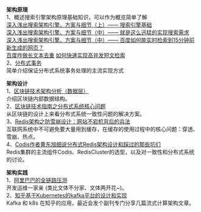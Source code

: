 **架构原理**    
1、概述搜索引擎架构原理基础知识，可以作为概览简单了解  
[深入浅出搜索架构引擎、方案与细节（上）—— 搜索引擎基础](https://mp.weixin.qq.com/s?__biz=MjM5ODYxMDA5OQ==&mid=2651959895&idx=1&sn=de25ce2544c088ff9be0b93fd3ea4d15&chksm=bd2d078b8a5a8e9d5ae4339a683d3f980ff2994f3c10c4081c7bab7f0d77f37521de95e974bf&mpshare=1&scene=1&srcid=0404qI5fj0PsiAAYsU9lMQzr&key=0373dd6dcb08f5af2b9755ab1e407a68267af5d6078907612ec67940da15b5d096659a6800dc071288e94de981a119a5b68f27ba253bea6c6c3648b858349161a271a8716421206379e657b24ad29988&ascene=1&uin=MzQ3NDgzMDc1&devicetype=Windows+10&version=62060739&lang=zh_CN&pass_ticket=WX%2FjvKfwZFrho%2FCcN6UUWZv2PXSVEif00Tv07da7kKid%2FDONfyV%2FctgZslTYn9eS)  
[深入浅出搜索架构引擎、方案与细节（中）—— 就是这么迅猛的实现搜索需求](https://mp.weixin.qq.com/s?__biz=MjM5ODYxMDA5OQ==&mid=2651959917&idx=1&sn=8faeae7419a756b0c355af2b30c255df&chksm=bd2d07b18a5a8ea75f16f7e98ea897c7e7f47a0441c64bdaef8445a2100e0bdd2a7de99786c0&mpshare=1&scene=1&srcid=0404UjhPBPmWHuyphaMCSh7w&key=e0570729d1f68810da4432ebca6c3b4342462a2ab247aad4fbd599e9c15ebc5b2096acd778d447dda648381249e334aeb513f4797593ccbe5173cdab48b4d1723dc3688fde9dcdf0de07f0a7c7eecac2&ascene=1&uin=MzQ3NDgzMDc1&devicetype=Windows+10&version=62060739&lang=zh_CN&pass_ticket=WX%2FjvKfwZFrho%2FCcN6UUWZv2PXSVEif00Tv07da7kKid%2FDONfyV%2FctgZslTYn9eS)   
[深入浅出搜索架构引擎、方案与细节（中）—— 百度如何能实时检索到15分钟前新生成的网页？](https://mp.weixin.qq.com/s?__biz=MjM5ODYxMDA5OQ==&mid=2651959949&idx=1&sn=83f78cf6293714bd1fd97a11ff7c2c35&chksm=bd2d07518a5a8e47e6fce9fc03cddec1d8a43f2b4ac67cfbbf73a55143593da8a132da7a0815&mpshare=1&scene=1&srcid=0404QRrq72PUHXwVTB8R7HoD&key=f860b9b8147abbb927909382612ad95ce146ef683a17c4d862d4ce00063292dd2ac5f307fd80d01cfe1b105fc136d04450e560af634f67591a647baaa29a72e3f4c37f8971e1672c075970f16c803ced&ascene=1&uin=MzQ3NDgzMDc1&devicetype=Windows+10&version=62060739&lang=zh_CN&pass_ticket=WX%2FjvKfwZFrho%2FCcN6UUWZv2PXSVEif00Tv07da7kKid%2FDONfyV%2FctgZslTYn9eS)  
[百度咋做长文本去重](https://mp.weixin.qq.com/s?__biz=MjM5ODYxMDA5OQ==&mid=403419223&idx=1&sn=7f45d6bf8af2e2e87349570ab93af441&mpshare=1&scene=1&srcid=04049Azep686vjJqimDuC1jF&key=480a3550c10d3149be69cd8268620ee197a3f4f4e9f99897e76744876f767e5aa13d6ece926b181fbdb2c4f3f045e4f43fcf1735feba643b7d9e2b6842532b431480ef2ab458e9a9f89a66248a552db1&ascene=1&uin=MzQ3NDgzMDc1&devicetype=Windows+10&version=62060739&lang=zh_CN&pass_ticket=WX%2FjvKfwZFrho%2FCcN6UUWZv2PXSVEif00Tv07da7kKid%2FDONfyV%2FctgZslTYn9eS)
[如何快速实现高并发短文检索](https://mp.weixin.qq.com/s?__biz=MjM5ODYxMDA5OQ==&mid=2651959451&idx=1&sn=991d9c3737d7db50a8351d50cdf6419d&mpshare=1&scene=1&srcid=0404hhiJ2952d5A4LegfMfNK&key=0373dd6dcb08f5aff48bf98a5539e25e53f1ed0f55d0b0260e21f5840df93e902d5bef52846129ab7938ec7d3d3fe587e2b08b3df81bc2b051423af44a9fa32ef9c7b47b65516f38220427f1133d0f2e&ascene=1&uin=MzQ3NDgzMDc1&devicetype=Windows+10&version=62060739&lang=zh_CN&pass_ticket=WX%2FjvKfwZFrho%2FCcN6UUWZv2PXSVEif00Tv07da7kKid%2FDONfyV%2FctgZslTYn9eS)  
2、[分布式事务](https://mp.weixin.qq.com/s/ahGUAyynbPyid6HYFn6M-g)  
简单介绍保证分布式系统事务处理的主流实现方式  

**架构设计**   
1、[区块链技术架构分析（数据层）](https://mp.weixin.qq.com/s?__biz=MzA5NDAxNzIzNg==&mid=2450006039&idx=1&sn=b76fa4e2a7ed42c05cf62a2ed0da2ccb&scene=21#wechat_redirect)    
介绍区块链内部数据结构。  
2、[区块链技术指南之分布式系统核心问题](https://mp.weixin.qq.com/s/gQxc-eetS2-P9M1BNjvi6Q)  
从区块链的设计上来看分布式系统一致性问题的解决方案。  
3、[Redis架构之防雪崩设计：网站不宕机背后的兵法](https://mp.weixin.qq.com/s?__biz=MzAwMDU1MTE1OQ==&mid=2653548432&idx=1&sn=ac120e1ffca7c2007c0bc5df51e03d7b&chksm=813a7e08b64df71ec7b8b6afc2a36a8ff1d780db54a395b58a9f18f084080c09de514e999834&scene=21#wechat_redirect)  
互联网系统中不可避免要大量用到缓存，在缓存的使用过程中的核心问题：穿透、雪崩、热点。  
4、[Codis作者黄东旭细说分布式Redis架构设计和踩过的那些坑们](https://mp.weixin.qq.com/s?__biz=MzAwMDU1MTE1OQ==&mid=208733458&idx=1&sn=691bfde670fb2dd649685723f7358fea&scene=21#wechat_redirect)  
Redis集群的主流组件Codis、RedisCluster的选型，以及对一致性和分布式系统的讨论。    

**架构实践**  
1、[阿里巴巴的全链路压测](https://mp.weixin.qq.com/s?__biz=MzIyNjE4NjI2Nw==&mid=2652561115&idx=1&sn=ba9b1b1dfa738a455c3640f79c16b8e0&scene=21&ascene=0&devicetype=android-28&version=2700033c&nettype=WIFI&abtest_cookie=BQABAAgACgALABIAEwAGAJ6GHgAjlx4AVpkeAMaZHgDZmR4A3JkeAAAA&lang=zh_CN&pass_ticket=vYsQrWZQaJpy946fySNtJgFXN1CO6F3GMPUzI7mo41Ni7G%2FVgx972i0W19meLCnD&wx_header=1)  
开发运维一家亲 (类比文体不分家、文体两开花~)。  
2、[知乎基于Kubernetes的kafka平台的设计和实现](https://mp.weixin.qq.com/s?__biz=MzAwMDU1MTE1OQ==&mid=2653550746&idx=1&sn=41871413a14082b5940d072efa64c482&chksm=813a6902b64de0148414b05de2904a4195ae24bb8f2322fc7d6f76afd2391a086039bb33c681&mpshare=1&scene=1&srcid=&from=singlemessage&ascene=1&devicetype=android-28&version=2700033a&nettype=WIFI&abtest_cookie=BAABAAgACgALABMABACehh4AI5ceAFaZHgDGmR4AAAA%3D&lang=zh_CN&pass_ticket=9jTQre38gjyldjwfX5lguohZV13GA6uLwTHEOAJIlac%2FnQdlB3iD4yEVxsQi9%2BJE&wx_header=1)  
Kafka 和 k8s 在知乎的应用，最近会发个副刊专门分享几篇流式计算架构文章。
